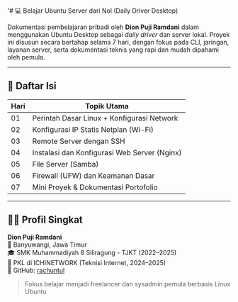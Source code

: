 '# 💻 Belajar Ubuntu Server dari Nol (Daily Driver Desktop)

Dokumentasi pembelajaran pribadi oleh **Dion Puji Ramdani** dalam menggunakan Ubuntu Desktop sebagai _daily driver_ dan server lokal. Proyek ini disusun secara bertahap selama 7 hari, dengan fokus pada CLI, jaringan, layanan server, serta dokumentasi teknis yang rapi dan mudah dipahami oleh pemula.

---

## 🧭 Daftar Isi

| Hari | Topik Utama
|------|---------------------------------------------
| 01   | Perintah Dasar Linux + Konfigurasi Network
| 02   | Konfigurasi IP Statis Netplan (Wi-Fi)
| 03   | Remote Server dengan SSH
| 04   | Instalasi dan Konfigurasi Web Server (Nginx)
| 05   | File Server (Samba)
| 06   | Firewall (UFW) dan Keamanan Dasar
| 07   | Mini Proyek & Dokumentasi Portofolio

---

## 🧑‍💻 Profil Singkat

**Dion Puji Ramdani**  
📍 Banyuwangi, Jawa Timur  
🎓 SMK Muhammadiyah 8 Siliragung - TJKT (2022–2025)  
💼 PKL di ICHINETWORK (Teknisi Internet, 2024–2025)  
🔗 GitHub: [rachuntul](https://github.com/rachuntul)

> Fokus belajar menjadi freelancer dan sysadmin pemula berbasis Linux Ubuntu

